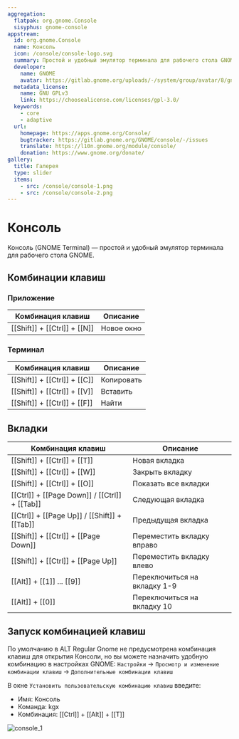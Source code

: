 ```yaml
---
aggregation:
  flatpak: org.gnome.Console
  sisyphus: gnome-console
appstream:
  id: org.gnome.Console
  name: Консоль
  icon: /console/console-logo.svg
  summary: Простой и удобный эмулятор терминала для рабочего стола GNOME.
  developer:
    name: GNOME
    avatar: https://gitlab.gnome.org/uploads/-/system/group/avatar/8/gnomelogo.png?width=48
  metadata_license:
    name: GNU GPLv3
    link: https://choosealicense.com/licenses/gpl-3.0/
  keywords:
    - core
    - adaptive
  url:
    homepage: https://apps.gnome.org/Console/
    bugtracker: https://gitlab.gnome.org/GNOME/console/-/issues
    translate: https://l10n.gnome.org/module/console/
    donation: https://www.gnome.org/donate/
gallery:
  title: Галерея
  type: slider
  items:
    - src: /console/console-1.png
    - src: /console/console-2.png
---
```


# Консоль

Консоль (GNOME Terminal) — простой и удобный эмулятор терминала для рабочего стола GNOME.

<AGWGallery />

<!--@include: @apps/_parts/install/content-repo.md-->
<!--@include: @apps/_parts/install/content-flatpak.md-->

## Комбинации клавиш

### Приложение

| Комбинация клавиш            | Описание   |
| ---------------------------- | ---------- |
| [[Shift]] + [[Ctrl]] + [[N]] | Новое окно |

### Терминал

| Комбинация клавиш            | Описание   |
| ---------------------------- | ---------- |
| [[Shift]] + [[Ctrl]] + [[C]] | Копировать |
| [[Shift]] + [[Ctrl]] + [[V]] | Вставить   |
| [[Shift]] + [[Ctrl]] + [[F]] | Найти      |

## Вкладки

| Комбинация клавиш                             | Описание                     |
| --------------------------------------------- | ---------------------------- |
| [[Shift]] + [[Ctrl]] + [[T]]                  | Новая вкладка                |
| [[Shift]] + [[Ctrl]] + [[W]]                  | Закрыть вкладку              |
| [[Shift]] + [[Ctrl]] + [[O]]                  | Показать все вкладки         |
| [[Ctrl]] + [[Page Down]] / [[Ctrl]] + [[Tab]] | Следующая вкладка            |
| [[Ctrl]] + [[Page Up]] / [[Shift]] + [[Tab]]  | Предыдущая вкладка           |
| [[Shift]] + [[Ctrl]] + [[Page Down]]          | Переместить вкладку вправо   |
| [[Shift]] + [[Ctrl]] + [[Page Up]]            | Переместить вкладку влево    |
| [[Alt]] + [[1]] ... [[9]]                     | Переключиться на вкладку 1-9 |
| [[Alt]] + [[0]]                               | Переключиться на вкладку 10  |

## Запуск комбинацией клавиш

По умолчанию в ALT Regular Gnome не предусмотрена комбинация клавиш для открытия Консоли, но вы можете назначить удобную комбинацию в настройках GNOME: `Настройки` -> `Просмотр и изменение комбинации клавиш` -> `Дополнительные комбинации клавиш`

В окне `Установить пользовательскую комбинацию клавиш` введите:

- Имя: Консоль
- Команда: kgx
- Комбинация: [[Ctrl]] + [[Alt]] + [[T]]

![console_1](/console/console_1.gif)
